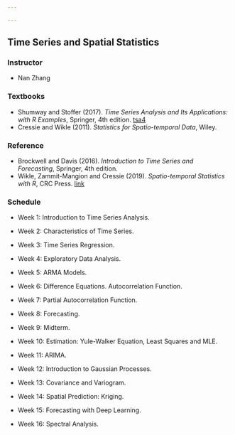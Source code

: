 ```yaml
---

---
```


## Time Series and Spatial Statistics

### Instructor

*   Nan Zhang

### Textbooks

*   Shumway and Stoffer (2017). _Time Series Analysis and Its Applications: with R Examples_, Springer, 4th edition. [tsa4](http://www.stat.pitt.edu/stoffer/tsa4/tsa4.htm)
*   Cressie and Wikle (2011). _Statistics for Spatio-temporal Data_, Wiley.

### Reference

*   Brockwell and Davis (2016). _Introduction to Time Series and Forecasting_, Springer, 4th edition.
*   Wikle, Zammit-Mangion and Cressie (2019). _Spatio-temporal Statistics with R_, CRC Press. [link](https://spacetimewithr.org/)

### Schedule

*   Week 1: Introduction to Time Series Analysis.

*   Week 2: Characteristics of Time Series.

*   Week 3: Time Series Regression.

*   Week 4: Exploratory Data Analysis.

*   Week 5: ARMA Models.

*   Week 6: Difference Equations. Autocorrelation Function.

*   Week 7: Partial Autocorrelation Function.

*   Week 8: Forecasting.

*   Week 9: Midterm.

*   Week 10: Estimation: Yule-Walker Equation, Least Squares and MLE.

*   Week 11: ARIMA.

*   Week 12: Introduction to Gaussian Processes.

*   Week 13: Covariance and Variogram.

*   Week 14: Spatial Prediction: Kriging.

*   Week 15: Forecasting with Deep Learning.

*   Week 16: Spectral Analysis.